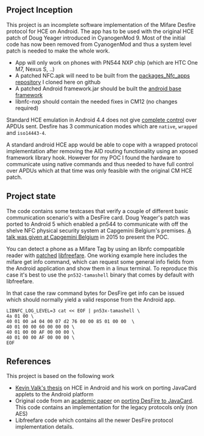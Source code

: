 

Project Inception
-----------------

This project is an incomplete software implementation of the Mifare Desfire protocol for HCE on Android.
The app has to be used with the original HCE patch of Doug Yeager introduced in CyanogenMod 9. Most of the
initial code has now been removed from CyanogenMod and thus a system level patch is needed to make the whole work.

* App will only work on phones with PN544 NXP chip (which are HTC One M7, Nexus S, ..)
* A patched NFC.apk will need to be built from the [packages_Nfc_apps repository](https://github.com/jekkos/android_packages_apps_Nfc) I cloned here on github
* A patched Android framework.jar should be built the [android base framework](https://github.com/jekkos/android_frameworks_base)
* libnfc-nxp should contain the needed fixes in CM12 (no changes required)

Standard HCE emulation in Android 4.4 does not give [complete control](http://stackoverflow.com/questions/20055497/emulate-mifare-card-with-android-4-4) over APDUs sent. Desfire has 3 communication modes which are `native`, `wrapped` and `iso14443-4`.

A standard android HCE app would be able to cope with a wrapped protocol implementation after removing the AID routing functionality using an xposed framework library hook. However for my POC I found the hardware to communicate using native commands and thus needed to have full control over APDUs which at that time was only feasible with the original CM HCE patch.

Project state
-------------

The code contains some testcases that verify a couple of different basic communication scenario's with a DesFire card. 
Doug Yeager's patch was ported to Android 5 which enabled a pn544 to communicate with off the shelve NFC physical security system at Capgemini Belgium's premises.
[A talk was given at Capgemini Belgium](https://github.com/jekkos/android-hce-desfire/blob/master/talk/Android%20internals%20-%20Nfc%20stack%20explorations.pptx?raw=true) in 2015 to present the POC.

You can detect a phone as a Mifare Tag by using an libnfc compqatible reader with [patched](https://github.com/nfc-tools/libfreefare/pull/42/files) [libfreefare](https://github.com/jekkos/libfreefare). One working example here includes the mifare get info command, which can request some general info fields from the Android application and show them in a linux terminal. To reproduce this case it's best to use the `pn532-tamashell` binary that comes by default with libfreefare. 

In that case the raw command bytes for DesFire get info can be issued which should normally yield a valid response from the Android app.

```
LIBNFC_LOG_LEVEL=3 cat << EOF | pn53x-tamashell \
4a 01 00 \
40 01 00 a4 04 00 07 d2 76 00 00 85 01 00 00  \
40 01 00 00 60 00 00 00 \
40 01 00 00 AF 00 00 00 \
40 01 00 00 AF 00 00 00 \
EOF
```

References
----------

This project is based on the following work

* [Kevin Valk's thesis](https://github.com/kevinvalk/android-hce-framework) on HCE in Android and his work on porting JavaCard applets to the Android platform
* Original code from an [academic paper](https://securewww.esat.kuleuven.be/cosic/publications/article-2206.pdf) on [porting DesFire to JavaCard](https://github.com/Dansf/java-card-desfire-emulation). This code contains an implementation for the legacy protocols only (non AES)
* Libfreefare code which contains all the newer DesFire protocol implementation details.
